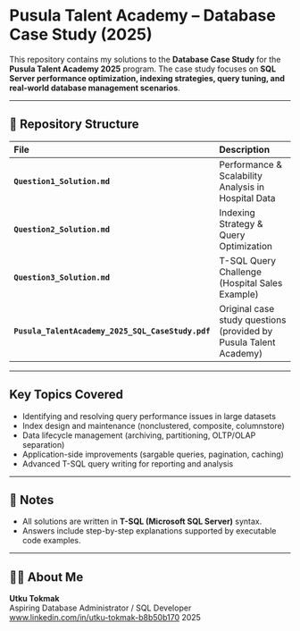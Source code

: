 # Pusula Talent Academy – Database Case Study (2025)

This repository contains my solutions to the **Database Case Study** for the **Pusula Talent Academy 2025** program.
The case study focuses on **SQL Server performance optimization, indexing strategies, query tuning, and real-world database management scenarios**.

---

## 📂 Repository Structure

| File | Description |
| :--- | :--- |
| **`Question1_Solution.md`** | Performance & Scalability Analysis in Hospital Data |
| **`Question2_Solution.md`** | Indexing Strategy & Query Optimization |
| **`Question3_Solution.md`** | T-SQL Query Challenge (Hospital Sales Example) |
| **`Pusula_TalentAcademy_2025_SQL_CaseStudy.pdf`** | Original case study questions (provided by Pusula Talent Academy) |

---

## Key Topics Covered

-   Identifying and resolving query performance issues in large datasets
-   Index design and maintenance (nonclustered, composite, columnstore)
-   Data lifecycle management (archiving, partitioning, OLTP/OLAP separation)
-   Application-side improvements (sargable queries, pagination, caching)
-   Advanced T-SQL query writing for reporting and analysis

---

## 📝 Notes

-   All solutions are written in **T-SQL (Microsoft SQL Server)** syntax.
-   Answers include step-by-step explanations supported by executable code examples.

---

## 👨‍💻 About Me

**Utku Tokmak**  
Aspiring Database Administrator / SQL Developer  
www.linkedin.com/in/utku-tokmak-b8b50b170 
2025
